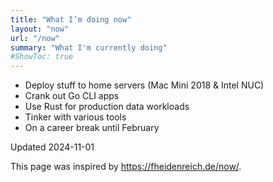 ```yaml
---
title: "What I’m doing now"
layout: "now"
url: "/now"
summary: "What I'm currently doing"
#ShowToc: true
---
```


- Deploy stuff to home servers (Mac Mini 2018 & Intel NUC)
- Crank out Go CLI apps
- Use Rust for production data workloads
- Tinker with various tools
- On a career break until February

Updated 2024-11-01

This page was inspired by <https://fheidenreich.de/now/>.

